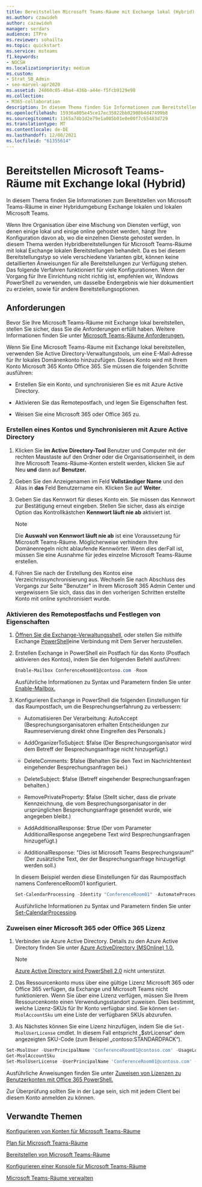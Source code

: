 ```yaml
---
title: Bereitstellen Microsoft Teams-Räume mit Exchange lokal (Hybrid)
ms.author: czawideh
author: cazawideh
manager: serdars
audience: ITPro
ms.reviewer: sohailta
ms.topic: quickstart
ms.service: msteams
f1.keywords:
- NOCSH
ms.localizationpriority: medium
ms.custom:
- Strat_SB_Admin
- seo-marvel-apr2020
ms.assetid: 24860c05-40a4-436b-a44e-f5fcb9129e98
ms.collection:
- M365-collaboration
description: In diesem Thema finden Sie Informationen zum Bereitstellen von Microsoft Teams-Räume in einer Hybridumgebung Exchange lokalen Bereitstellungsumgebung.
ms.openlocfilehash: 15936a805e45ce17ec35822bb02980b4d47499b8
ms.sourcegitcommit: 1165a74b1d2e79e1a085b01e0e00f7c65483d729
ms.translationtype: MT
ms.contentlocale: de-DE
ms.lasthandoff: 12/08/2021
ms.locfileid: "61355614"
---
```

# <a name="deploy-microsoft-teams-rooms-with-exchange-on-premises-hybrid"></a>Bereitstellen Microsoft Teams-Räume mit Exchange lokal (Hybrid)

In diesem Thema finden Sie Informationen zum Bereitstellen von Microsoft Teams-Räume in einer Hybridumgebung Exchange lokalen und lokalen Microsoft Teams.
  
Wenn Ihre Organisation über eine Mischung von Diensten verfügt, von denen einige lokal und einige online gehostet werden, hängt Ihre Konfiguration davon ab, wo die einzelnen Dienste gehostet werden. In diesem Thema werden Hybridbereitstellungen für Microsoft Teams-Räume mit lokal Exchange lokalen Bereitstellungen behandelt. Da es bei diesem Bereitstellungstyp so viele verschiedene Varianten gibt, können keine detaillierten Anweisungen für alle Bereitstellungen zur Verfügung stehen. Das folgende Verfahren funktioniert für viele Konfigurationen. Wenn der Vorgang für Ihre Einrichtung nicht richtig ist, empfehlen wir, Windows PowerShell zu verwenden, um dasselbe Endergebnis wie hier dokumentiert zu erzielen, sowie für andere Bereitstellungsoptionen.
  
## <a name="requirements"></a>Anforderungen

Bevor Sie Ihre Microsoft Teams-Räume mit Exchange lokal bereitstellen, stellen Sie sicher, dass Sie die Anforderungen erfüllt haben. Weitere Informationen finden Sie unter [Microsoft Teams-Räume Anforderungen.](requirements.md)
  
Wenn Sie Eine Microsoft Teams-Räume mit Exchange lokal bereitstellen, verwenden Sie Active Directory-Verwaltungstools, um eine E-Mail-Adresse für Ihr lokales Domänenkonto hinzuzufügen. Dieses Konto wird mit Ihrem Konto Microsoft 365 Konto Office 365. Sie müssen die folgenden Schritte ausführen:
  
- Erstellen Sie ein Konto, und synchronisieren Sie es mit Azure Active Directory.

- Aktivieren Sie das Remotepostfach, und legen Sie Eigenschaften fest.

- Weisen Sie eine Microsoft 365 oder Office 365 zu.

### <a name="create-an-account-and-synchronize-with-azure-active-directory"></a>Erstellen eines Kontos und Synchronisieren mit Azure Active Directory

1. Klicken Sie **im Active Directory-Tool** Benutzer und Computer mit der rechten Maustaste auf den Ordner oder die Organisationseinheit, in dem Ihre Microsoft Teams-Räume-Konten erstellt werden, klicken Sie auf Neu **und** dann auf **Benutzer.**

2. Geben Sie den Anzeigenamen im Feld **Vollständiger Name** und den Alias in **das** Feld Benutzername ein. Klicken Sie auf **Weiter**.

3. Geben Sie das Kennwort für dieses Konto ein. Sie müssen das Kennwort zur Bestätigung erneut eingeben. Stellen Sie sicher, dass als einzige Option das Kontrollkästchen **Kennwort läuft nie ab** aktiviert ist.

    > [!NOTE]
    > Die **Auswahl von Kennwort läuft nie ab** ist eine Voraussetzung für Microsoft Teams-Räume. Möglicherweise verhindern Ihre Domänenregeln nicht ablaufende Kennwörter. Wenn dies derFall ist, müssen Sie eine Ausnahme für jedes einzelne Microsoft Teams-Räume erstellen.
  
4. Führen Sie nach der Erstellung des Kontos eine Verzeichnissynchronisierung aus. Wechseln Sie nach Abschluss des Vorgangs zur Seite "Benutzer" in Ihrem Microsoft 365 Admin Center und vergewissern Sie sich, dass das in den vorherigen Schritten erstellte Konto mit online synchronisiert wurde.

### <a name="enable-the-remote-mailbox-and-set-properties"></a>Aktivieren des Remotepostfachs und Festlegen von Eigenschaften

1. [Öffnen Sie die Exchange-Verwaltungsshell,](/powershell/exchange/exchange-server/open-the-exchange-management-shell) oder stellen Sie mithilfe Exchange [PowerShell](/powershell/exchange/exchange-server/connect-to-exchange-servers-using-remote-powershell)eine Verbindung mit Dem Server herzustellen.

2. Erstellen Exchange in PowerShell ein Postfach für das Konto (Postfach aktivieren des Kontos), indem Sie den folgenden Befehl ausführen:

   ```PowerShell
   Enable-Mailbox ConferenceRoom01@contoso.com -Room
   ```

   Ausführliche Informationen zu Syntax und Parametern finden Sie unter [Enable-Mailbox.](/powershell/module/exchange/mailboxes/enable-mailbox)

3. Konfigurieren Exchange in PowerShell die folgenden Einstellungen für das Raumpostfach, um die Besprechungserfahrung zu verbessern:

   - Automatisieren Der Verarbeitung: AutoAccept (Besprechungsorganisatoren erhalten Entscheidungen zur Raumreservierung direkt ohne Eingreifen des Personals.)

   - AddOrganizerToSubject: $false (Der Besprechungsorganisator wird dem Betreff der Besprechungsanfrage nicht hinzugefügt.)

   - DeleteComments: $false (Behalten Sie den Text im Nachrichtentext eingehender Besprechungsanfragen bei.)

   - DeleteSubject: $false (Betreff eingehender Besprechungsanfragen behalten.)

   - RemovePrivateProperty: $false (Stellt sicher, dass die private Kennzeichnung, die vom Besprechungsorganisator in der ursprünglichen Besprechungsanfrage gesendet wurde, wie angegeben bleibt.)

   - AddAdditionalResponse: $true (Der vom Parameter AdditionalResponse angegebene Text wird Besprechungsanfragen hinzugefügt.)

   - AdditionalResponse: "Dies ist Microsoft Teams Besprechungsraum!" (Der zusätzliche Text, der der Besprechungsanfrage hinzugefügt werden soll.)

   In diesem Beispiel werden diese Einstellungen für das Raumpostfach namens ConferenceRoom01 konfiguriert.

   ```PowerShell
   Set-CalendarProcessing -Identity "ConferenceRoom01" -AutomateProcessing AutoAccept -AddOrganizerToSubject $false -DeleteComments $false -DeleteSubject $false -RemovePrivateProperty $false -AddAdditionalResponse $true -AdditionalResponse "This is a Microsoft Teams Meeting room!"
   ```

   Ausführliche Informationen zu Syntax und Parametern finden Sie unter [Set-CalendarProcessing](/powershell/module/exchange/mailboxes/set-calendarprocessing).

### <a name="assign-a-microsoft-365-or-office-365-license"></a>Zuweisen einer Microsoft 365 oder Office 365 Lizenz

1. Verbinden sie Azure Active Directory. Details zu den Azure Active Directory finden Sie unter [Azure ActiveDirectory (MSOnline) 1.0.](/powershell/azure/active-directory/overview?view=azureadps-1.0) 

   > [!NOTE]
   > [Azure Active Directory wird PowerShell 2.0](/powershell/azure/active-directory/overview?view=azureadps-2.0) nicht unterstützt. 

2. Das Ressourcenkonto muss über eine gültige Lizenz Microsoft 365 oder Office 365 verfügen, da Exchange und Microsoft Teams nicht funktionieren. Wenn Sie über eine Lizenz verfügen, müssen Sie Ihrem Ressourcenkonto einen Verwendungsstandort zuweisen. Dies bestimmt, welche Lizenz-SKUs für Ihr Konto verfügbar sind. Sie können `Get-MsolAccountSku` <!-- Get-AzureADSubscribedSku --> um eine Liste der verfügbaren SKUs abzurufen.

<!--   ``` Powershell
   Get-AzureADSubscribedSku | Select -Property Sku*,ConsumedUnits -ExpandProperty PrepaidUnits
   ``` -->

3. Als Nächstes können Sie eine Lizenz hinzufügen, indem Sie die `Set-MsolUserLicense` <!-- Set-AzureADUserLicense --> cmdlet. In diesem Fall entspricht „$strLicense“ dem angezeigten SKU-Code (zum Beispiel „contoso:STANDARDPACK“).

  ``` PowerShell
  Set-MsolUser -UserPrincipalName 'ConferenceRoom01@contoso.com' -UsageLocation 'US'
  Get-MsolAccountSku
  Set-MsolUserLicense -UserPrincipalName 'ConferenceRoom01@contoso.com' -AddLicenses $strLicense
  ```

<!--   ``` Powershell
   Set-AzureADUserLicense -UserPrincipalName $acctUpn -UsageLocation "US"
   Get-AzureADSubscribedSku
   Set-AzureADUserLicense -UserPrincipalName $acctUpn -AddLicenses $strLicense
   ```  -->

   Ausführliche Anweisungen finden Sie unter [Zuweisen von Lizenzen zu Benutzerkonten mit Office 365 PowerShell.](/office365/enterprise/powershell/assign-licenses-to-user-accounts-with-office-365-powershell#use-the-microsoft-azure-active-directory-module-for-windows-powershell)

Zur Überprüfung sollten Sie in der Lage sein, sich mit jedem Client bei diesem Konto anmelden zu können.
  
## <a name="related-topics"></a>Verwandte Themen

[Konfigurieren von Konten für Microsoft Teams-Räume](rooms-configure-accounts.md)

[Plan für Microsoft Teams-Räume](rooms-plan.md)
  
[Bereitstellen von Microsoft Teams-Räume](rooms-deploy.md)
  
[Konfigurieren einer Konsole für Microsoft Teams-Räume](console.md)
  
[Microsoft Teams-Räume verwalten](rooms-manage.md)
